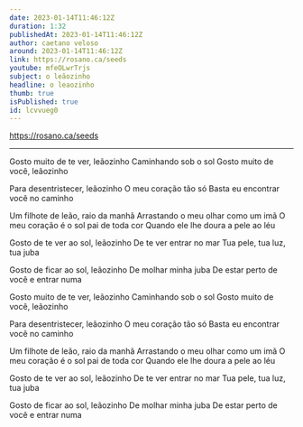 ```yaml
---
date: 2023-01-14T11:46:12Z
duration: 1:32
publishedAt: 2023-01-14T11:46:12Z
author: caetano veloso
around: 2023-01-14T11:46:12Z
link: https://rosano.ca/seeds
youtube: mfeOLwrTrjs
subject: o leãozinho
headline: o leaozinho
thumb: true
isPublished: true
id: lcvvueg0
---
```

https://rosano.ca/seeds

---

Gosto muito de te ver, leãozinho
Caminhando sob o sol
Gosto muito de você, leãozinho

Para desentristecer, leãozinho
O meu coração tão só
Basta eu encontrar você no caminho

Um filhote de leão, raio da manhã
Arrastando o meu olhar como um imã
O meu coração é o sol pai de toda cor
Quando ele lhe doura a pele ao léu

Gosto de te ver ao sol, leãozinho
De te ver entrar no mar
Tua pele, tua luz, tua juba

Gosto de ficar ao sol, leãozinho
De molhar minha juba
De estar perto de você e entrar numa

Gosto muito de te ver, leãozinho
Caminhando sob o sol
Gosto muito de você, leãozinho

Para desentristecer, leãozinho
O meu coração tão só
Basta eu encontrar você no caminho

Um filhote de leão, raio da manhã
Arrastando o meu olhar como um imã
O meu coração é o sol pai de toda cor
Quando ele lhe doura a pele ao léu

Gosto de te ver ao sol, leãozinho
De te ver entrar no mar
Tua pele, tua luz, tua juba

Gosto de ficar ao sol, leãozinho
De molhar minha juba
De estar perto de você e entrar numa
